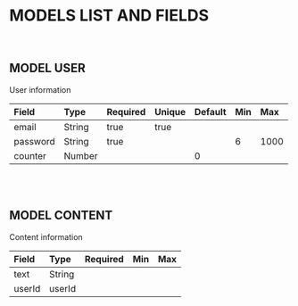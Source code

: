 # MODELS LIST AND FIELDS

<br/>

## MODEL USER
User information

|Field|Type|Required|Unique|Default|Min|Max|
|:-----|:-----|:-----|:-----|:-----|:-----|:-----|
|email|String|true|true||||
|password|String|true|||6|1000|
|counter|Number|||0|||

<br/>
<br/>

## MODEL CONTENT
Content information

|Field|Type|Required|Min|Max|
|:----|:-----|:-----|:-----|:-----|
|text|String||||
|userId|userId||||